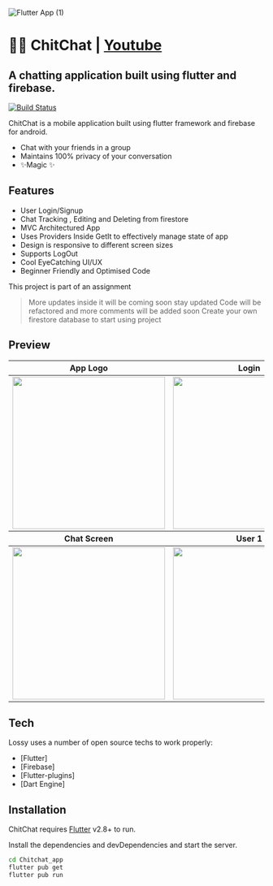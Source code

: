 ![Flutter App (1)](https://user-images.githubusercontent.com/55774240/154203353-f28a9b5a-fba3-4aa9-8303-f7060d31fb71.png)

# 📱💬 ChitChat | [Youtube](https://youtu.be/CQvFbXRCAwU)
## A chatting application built using flutter and firebase.

[![Build Status](https://travis-ci.org/joemccann/dillinger.svg?branch=master)](https://github.com/Lakhankumawat/Chitchat_app)

ChitChat is a mobile application built using flutter framework and firebase for android.

- Chat with your friends in a group
- Maintains 100% privacy of your conversation
- ✨Magic ✨

## Features

- User Login/Signup 
- Chat Tracking , Editing and Deleting from firestore
- MVC Architectured App
- Uses Providers Inside GetIt to effectively manage state of app
- Design is responsive to different screen sizes
- Supports LogOut
- Cool EyeCatching UI/UX
- Beginner Friendly and Optimised Code

This project is part of an assignment 

> More updates inside it will be coming soon stay updated
> Code will be refactored and more comments will be added soon
> Create your own firestore database to start using project


## Preview
<table>
<thead>
  <tr>
    <th>App Logo</th>
    <th>Login</th>
    <th>Signup</th>
  </tr>
</thead>
<tbody>
  <tr>
    <td><img width="300" src="https://user-images.githubusercontent.com/55774240/154204266-d5cc17e4-8092-4f3a-8123-7d34c38ce1b0.jpg"></td>
    <td><img width="300" src="https://user-images.githubusercontent.com/55774240/154204264-70415f40-937f-4334-a32a-047d8c174842.jpg"></td>
   <td><img width="300" src="https://user-images.githubusercontent.com/55774240/154204267-dcff8914-afa3-43de-80af-2bc902bf271c.jpg"></td>
    
    
  </tr>
</tbody>
 <thead>
  <tr>
    <th>Chat Screen</th>
    <th>User 1</th>
    <th>User 2</th>
  </tr>
</thead>
 <tbody>
  <tr>
   <td><img width="300" src="https://user-images.githubusercontent.com/55774240/154204268-fe51506e-518d-4549-bb1e-7d622e3006b8.jpg"></td>
     <td><img width="300" src="https://user-images.githubusercontent.com/55774240/154204253-cbaf18f8-0160-4cb0-bca2-e08fe8f1b920.jpg"></td>
    <td><img width="300" src="https://user-images.githubusercontent.com/55774240/154204265-183325fd-e2a7-4157-8949-72210cf90ccd.jpg"></td>
  </tr>
</tbody>
</table>



## Tech

Lossy uses a number of open source techs to work properly:

- [Flutter]  
- [Firebase] 
- [Flutter-plugins] 
- [Dart Engine] 

## Installation

ChitChat requires [Flutter](https://flutter.dev/) v2.8+ to run.

Install the dependencies and devDependencies and start the server.

```sh
cd Chitchat_app
flutter pub get
flutter pub run
```



